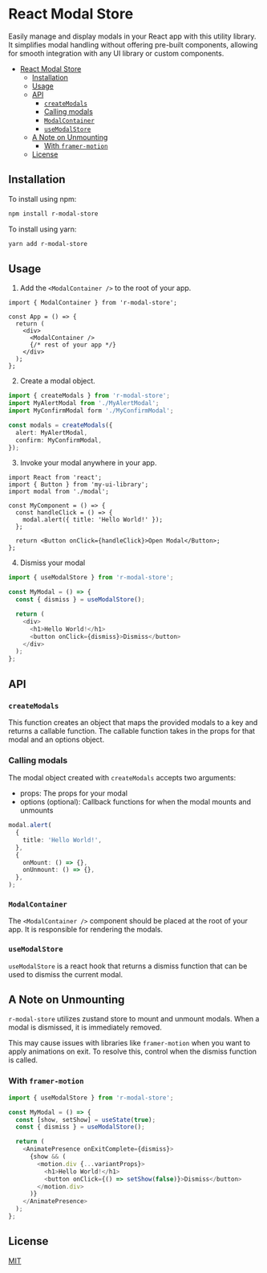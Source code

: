 # React Modal Store

Easily manage and display modals in your React app with this utility library. It simplifies modal handling without offering pre-built components, allowing for smooth integration with any UI library or custom components.

- [React Modal Store](#react-modal-store)
  - [Installation](#installation)
  - [Usage](#usage)
  - [API](#api)
    - [`createModals`](#createmodals)
    - [Calling modals](#calling-modals)
    - [`ModalContainer`](#modalcontainer)
    - [`useModalStore`](#usemodalstore)
  - [A Note on Unmounting](#a-note-on-unmounting)
    - [With `framer-motion`](#with-framer-motion)
  - [License](#license)

## Installation

To install using npm:

```bash copy
npm install r-modal-store
```

To install using yarn:

```bash copy
yarn add r-modal-store
```

## Usage

1. Add the `<ModalContainer />` to the root of your app.

```tsx
import { ModalContainer } from 'r-modal-store';

const App = () => {
  return (
    <div>
      <ModalContainer />
      {/* rest of your app */}
    </div>
  );
};
```

2. Create a modal object.

```typescript
import { createModals } from 'r-modal-store';
import MyAlertModal from './MyAlertModal';
import MyConfirmModal form './MyConfirmModal';

const modals = createModals({
  alert: MyAlertModal,
  confirm: MyConfirmModal,
});
```

3. Invoke your modal anywhere in your app.

```tsx
import React from 'react';
import { Button } from 'my-ui-library';
import modal from './modal';

const MyComponent = () => {
  const handleClick = () => {
    modal.alert({ title: 'Hello World!' });
  };

  return <Button onClick={handleClick}>Open Modal</Button>;
};
```

4. Dismiss your modal

```typescript
import { useModalStore } from 'r-modal-store';

const MyModal = () => {
  const { dismiss } = useModalStore();

  return (
    <div>
      <h1>Hello World!</h1>
      <button onClick={dismiss}>Dismiss</button>
    </div>
  );
};
```

## API

### `createModals`

This function creates an object that maps the provided modals to a key and returns a callable function. The callable function takes in the props for that modal and an options object.

### Calling modals

The modal object created with `createModals` accepts two arguments:

- props: The props for your modal
- options (optional): Callback functions for when the modal mounts and unmounts

```typescript
modal.alert(
  {
    title: 'Hello World!',
  },
  {
    onMount: () => {},
    onUnmount: () => {},
  },
);
```

### `ModalContainer`

The `<ModalContainer />` component should be placed at the root of your app. It is responsible for rendering the modals.

### `useModalStore`

`useModalStore` is a react hook that returns a dismiss function that can be used to dismiss the current modal.

## A Note on Unmounting

`r-modal-store` utilizes zustand store to mount and unmount modals. When a modal is dismissed, it is immediately removed.

This may cause issues with libraries like `framer-motion` when you want to apply animations on exit. To resolve this, control when the dismiss function is called.

### With `framer-motion`

```typescript
import { useModalStore } from 'r-modal-store';

const MyModal = () => {
  const [show, setShow] = useState(true);
  const { dismiss } = useModalStore();

  return (
    <AnimatePresence onExitComplete={dismiss}>
      {show && (
        <motion.div {...variantProps}>
          <h1>Hello World!</h1>
          <button onClick={() => setShow(false)}>Dismiss</button>
        </motion.div>
      )}
    </AnimatePresence>
  );
};
```

## License

[MIT](LICENSE.md)
